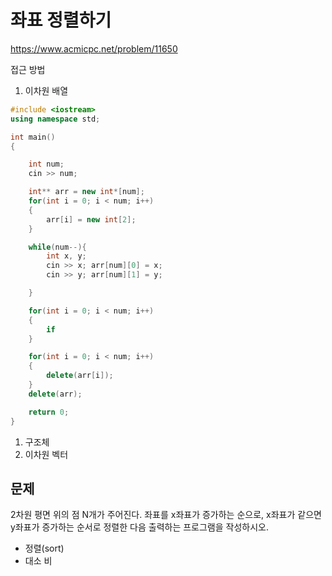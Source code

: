 # 좌표 정렬하기

https://www.acmicpc.net/problem/11650

접근 방법

1. 이차원 배열 

```cpp
#include <iostream>
using namespace std;

int main()
{

    int num;
    cin >> num;

    int** arr = new int*[num];
    for(int i = 0; i < num; i++)
    {
        arr[i] = new int[2];
    }

    while(num--){
        int x, y;
        cin >> x; arr[num][0] = x;
        cin >> y; arr[num][1] = y;

    }

    for(int i = 0; i < num; i++)
    {
        if
    }

    for(int i = 0; i < num; i++)
    {
        delete(arr[i]);
    }
    delete(arr);

    return 0;
}
```

1. 구조체
2. 이차원 벡터

## 문제

2차원 평면 위의 점 N개가 주어진다. 좌표를 x좌표가 증가하는 순으로, x좌표가 같으면 y좌표가 증가하는 순서로 정렬한 다음 출력하는 프로그램을 작성하시오.

- 정렬(sort)
- 대소 비